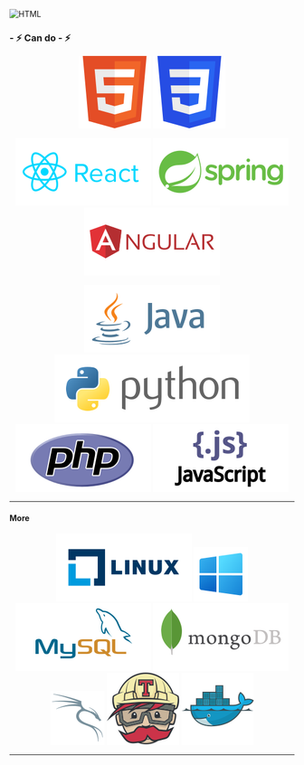 ![HTML](https://tryhackme-badges.s3.amazonaws.com/0elle0.png)

### - ⚡ Can do - ⚡

<script src="https://tryhackme.com/badge/113431"></script>

<div align="center">

![HTML](./assets/vector/html.svg)
![CSS](./assets/vector/css.svg)

![React](./assets/vector/react.svg)
![Spring](./assets/vector/spring.svg)
![Angular](./assets/vector/angular.svg)

![Java](./assets/vector/java.svg)
![Python](./assets/vector/python.svg)
![PHP](./assets/vector/php.svg)
![JS](./assets/vector/js.svg)

</div>

___

<!-- OS -->
#### More
<div align="center">

![HTML](./assets/vector/linux.svg)
![JS](./assets/vector/windows.svg)
![HTML](./assets/vector/mysql.svg)
![JS](./assets/vector/mongo.svg)
![kali](./assets/vector/kali.svg)
![JS](./assets/vector/travis-ci-icon.svg)
![Docker](./assets/vector/docker-icon.svg)

</div>

___


<!--
**elleom/elleom** is a ✨ _special_ ✨ repository because its `README.md` (this file) appears on your GitHub profile.

Here are some ideas to get you started:

- 🔭 I’m currently working on ...
- 🌱 I’m currently learning ...
- 👯 I’m looking to collaborate on ...
- 🤔 I’m looking for help with ...
- 💬 Ask me about ...
- 📫 How to reach me: ...
- 😄 Pronouns: ...
- ⚡ Fun fact: ...
-->
